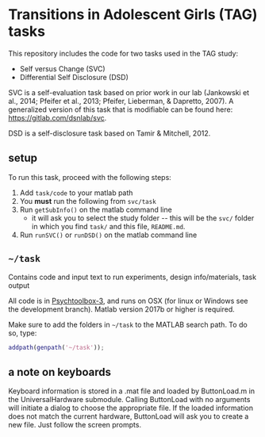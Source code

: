 # Transitions in Adolescent Girls (TAG) tasks

This repository includes the code for two tasks used in the TAG study:

* Self versus Change (SVC)
* Differential Self Disclosure (DSD)

SVC is a self-evaluation task based on prior work in our lab (Jankowski et al., 2014; Pfeifer et al., 2013; Pfeifer, Lieberman, & Dapretto, 2007). A generalized version of this task that is modifiable can be found here: https://gitlab.com/dsnlab/svc.

DSD is a self-disclosure task based on Tamir & Mitchell, 2012.

## setup
To run this task, proceed with the following steps:

1. Add `task/code` to your matlab path
2. You **must** run the following from `svc/task`
3. Run `getSubInfo()` on the matlab command line
	- it will ask you to select the study folder -- this will be the `svc/` folder in which you find `task/` and this file, `README.md`. 
4. Run `runSVC()` or `runDSD()` on the matlab command line

## `~/task`

Contains code and input text to run experiments, design info/materials, task output  

All code is in [Psychtoolbox-3](http://psychtoolbox.org/), and runs on OSX (for linux or Windows see the development branch). Matlab version 2017b or higher is required.

Make sure to add the folders in `~/task` to the MATLAB search path. To do so, type:  

```matlab
addpath(genpath('~/task'));
```

## a note on keyboards
Keyboard information is stored in a .mat file and loaded by ButtonLoad.m in the UniversalHardware submodule. Calling ButtonLoad with no arguments will initiate a dialog to choose the appropriate file. If the loaded information does not match the current hardware, ButtonLoad will ask you to create a new file. Just follow the screen prompts.
